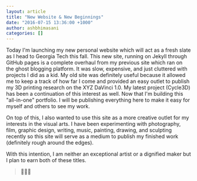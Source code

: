 ```yaml
---
layout: article
title: "New Website & New Beginnings"
date: "2016-07-15 13:36:00 +1000"
author: ashbhimasani
categories: []
---
```


Today I'm launching my new personal website which will act as a fresh slate as I head to Georgia Tech this fall. This new site, running on Jekyll through GitHub pages is a complete overhaul from my previous site which ran on the ghost blogging platform. It was slow, expensive, and just cluttered with projects I did as a kid. My old site was definitely useful because it allowed me to keep a track of how far I come and provided an easy outlet to publish my 3D printing research on the XYZ DaVinci 1.0. My latest project (Cycle3D) has been a continuation of this interest as well. Now that I'm building this "all-in-one" portfolio. I will be publishing everything here to make it easy for myself and others to see my work.   

On top of this, I also wanted to use this site as a more creative outlet for my interests in the visual arts. I have been experimenting with photography, film, graphic design, writing, music, painting, drawing, and sculpting recently so this site will serve as a medium to publish my finished work (definitely rough around the edges).

With this intention, I am neither an exceptional artist or a dignified maker but I plan to earn both of these titles.    

> 🍾🍾🍾
